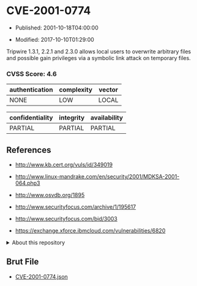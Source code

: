 # CVE-2001-0774

- Published: 2001-10-18T04:00:00

- Modified: 2017-10-10T01:29:00

Tripwire 1.3.1, 2.2.1 and 2.3.0 allows local users to overwrite arbitrary files and possible gain privileges via a symbolic link attack on temporary files.

### CVSS Score: **4.6**

| authentication | complexity | vector |
| --- | --- | --- |
| NONE | LOW | LOCAL |

| confidentiality | integrity | availability |
| --- | --- | --- |
| PARTIAL | PARTIAL | PARTIAL |

## References

* http://www.kb.cert.org/vuls/id/349019

* http://www.linux-mandrake.com/en/security/2001/MDKSA-2001-064.php3

* http://www.osvdb.org/1895

* http://www.securityfocus.com/archive/1/195617

* http://www.securityfocus.com/bid/3003

* https://exchange.xforce.ibmcloud.com/vulnerabilities/6820

<details>
<summary>About this repository</summary> 

  This repository is part of the project [Live Hack CVE](https://github.com/Live-Hack-CVE). Main website can be found [www.live-hack.org](https://www.live-hack.org) 
  
  Made by [Sn0wAlice](https://github.com/Sn0wAlice) for the people that care about security and need to have a feed of the latest CVEs. Hope you enjoy it, don't forget to star the repo and follow me on [Twitter](https://twitter.com/Sn0wAlice) and [Github](https://github.com/Sn0wAlice). And that is my [personnal website](https://www.alice-snow.me/)

  - [Home Page](https://github.com/Live-Hack-CVE)
  - [Framework](https://github.com/Live-Hack-CVE/cve-framework)
  - [CVE database](https://github.com/Live-Hack-CVE/full_database)
  - [Changelog](https://github.com/Live-Hack-CVE/Changelog)
</details>

## Brut File

* [CVE-2001-0774.json](https://raw.githubusercontent.com/Live-Hack-CVE/full_database/main/cves/2001/CVE-2001-0774.json)

